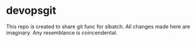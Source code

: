 # devopsgit
This repo is created to share git func for slbatch. All changes made here are imaginary. Any resemblance is coincendental.
